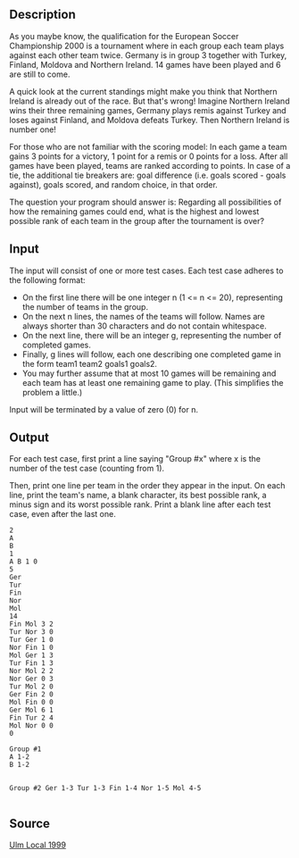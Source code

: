 <h2>Description</h2><p>As you maybe know, the qualification for the European Soccer Championship 2000 is a tournament where in each group each team plays against each other team twice. Germany is in group 3 together with Turkey, Finland, Moldova and Northern Ireland. 14 games have been played and 6 are still to come.
</p>A quick look at the current standings might make you think that Northern Ireland is already out of the race. But that's wrong! Imagine Northern Ireland wins their three remaining games, Germany plays remis against Turkey and loses against Finland, and Moldova defeats Turkey. Then Northern Ireland is number one! 

For those who are not familiar with the scoring model: In each game a team gains 3 points for a victory, 1 point for a remis or 0 points for a loss. After all games have been played, teams are ranked according to points. In case of a tie, the additional tie breakers are: goal difference (i.e. goals scored - goals against), goals scored, and random choice, in that order. 

The question your program should answer is:
Regarding all possibilities of how the remaining games could end, what is the highest and lowest possible rank of each team in the group after the tournament is over? <h2>Input</h2><p>The input will consist of one or more test cases. Each test case adheres to the following format: 
</p><ul><li>On the first line there will be one integer n (1 &lt;= n &lt;= 20), representing the number of teams in the group.
<br></li><li>On the next n lines, the names of the teams will follow. Names are always shorter than 30 characters and do not contain whitespace.
<br></li><li>On the next line, there will be an integer g, representing the number of completed games.
<br></li><li>Finally, g lines will follow, each one describing one completed game in the form team1 team2 goals1 goals2.
<br></li><li>You may further assume that at most 10 games will be remaining and each team has at least one remaining game to play. (This simplifies the problem a little.) </li></ul><p>
</p>Input will be terminated by a value of zero (0) for n. <h2>Output</h2><p>For each test case, first print a line saying "Group #x" where x is the number of the test case (counting from 1).
</p>Then, print one line per team in the order they appear in the input. On each line, print the team's name, a blank character, its best possible rank, a minus sign and its worst possible rank. 
Print a blank line after each test case, even after the last one.<pre><code class="language-input1">2
A
B
1
A B 1 0
5
Ger
Tur
Fin
Nor
Mol
14
Fin Mol 3 2
Tur Nor 3 0
Tur Ger 1 0
Nor Fin 1 0
Mol Ger 1 3
Tur Fin 1 3
Nor Mol 2 2
Nor Ger 0 3
Tur Mol 2 0
Ger Fin 2 0
Mol Fin 0 0
Ger Mol 6 1
Fin Tur 2 4
Mol Nor 0 0
0
</code></pre><pre><code class="language-output1">Group #1
A 1-2
B 1-2

Group #2
Ger 1-3
Tur 1-3
Fin 1-4
Nor 1-5
Mol 4-5
</code></pre><h2>Source</h2><a href="searchproblem?field=source&amp;key=Ulm+Local+1999">Ulm Local 1999</a>